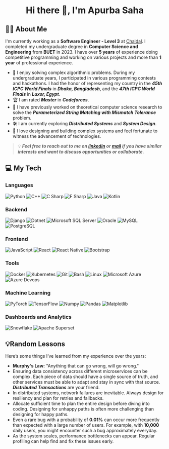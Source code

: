 <h1 align="center">Hi there 👋, I'm Apurba Saha</h1>
<h2 align="left">🕵️‍♂️ About Me</h2>

I'm currently working as a **Software Engineer - Level 3** at [Chaldal](https://chaldal.tech/). I completed my undergraduate degree in **Computer Science and Engineering** from **BUET** in 2023. I have over **5 years** of experience doing competitive programming and working on various projects and more than **1 year** of professional experience. 

- 🧩 I enjoy solving complex algorithmic problems. During my undergraduate years, I participated in various programming contests and hackathons. I had the honor of representing my country in the ***45th ICPC World Finals*** in ***Dhaka, Bangladesh***, and the ***47th ICPC World Finals*** in ***Luxor, Egypt***.
- 🏆 I am rated ***Master*** in ***Codeforces***.
- 🔬 I have previously worked on theoretical computer science research to solve the ***Parameterized String Matching with Mismatch Tolerance*** problem.
- 🛠️ I am currently exploring ***Distributed Systems*** and ***System Design***.
- 🌟 I love designing and building complex systems and feel fortunate to witness the advancement of technologies.

> 💡 ***Feel free to reach out to me on [***linkedin***](https://www.linkedin.com/in/apurba-saha-693a88146/) or [***mail***](mailto:diponsaha007@gmail.com) if you have similar interests and want to discuss opportunities or collaborate.***

<h2 align="left">💻 My Tech</h2>

### Languages
![Python](https://img.shields.io/static/v1?&message=Python&color=176587&logo=python&logoColor=f5f589&label=&)
![C++](https://img.shields.io/static/v1?&message=C%2B%2B&color=1e5aba&logo=C%2B%2B&label=&)
![C Sharp](https://img.shields.io/static/v1?&message=C+Sharp&color=2d07ad&logo=csharp&label=&)
![F Sharp](https://img.shields.io/static/v1?&message=F+Sharp&color=000000&logo=fsharp&logoColor=66bced&label=)
![Java](https://img.shields.io/static/v1?&message=Java&color=c93618&logo=java&label=)
![Kotlin](https://img.shields.io/static/v1?&message=Kotlin&color=000000&logo=kotlin&logoColor=66bced&label=)

### Backend
![Django](https://img.shields.io/static/v1?&message=Django&color=2c4a37&logo=Django&label=)
![Dotnet](https://img.shields.io/static/v1?&message=.Net&color=8b32d9&logo=dotnet&label=)
![Microsoft SQL Server](https://img.shields.io/static/v1?&message=Microsolft+SQL+Server&color=FF6F00&logo=mssql&logoColor=FFFFFF&label=)
![Oracle](https://img.shields.io/static/v1?&message=Oracle&color=F80000&logo=Oracle&label=)
![MySQL](https://img.shields.io/static/v1?&message=MySQL&color=5699cc&logo=MySQL&logoColor=FFFFFF&label=)
![PostgreSQL](https://img.shields.io/static/v1?&message=PostgreSQL&color=6566ba&logo=PostgreSQL&logoColor=FFFFFF&label=)

### Frontend
![JavaScript](https://img.shields.io/static/v1?&message=JavaScript&color=000000&logo=javascript&label=)
![React](https://img.shields.io/static/v1?&message=React&color=000000&logo=react&logoColor=66bced&label=)
![React Native](https://img.shields.io/static/v1?&message=React+Native&color=000000&logo=react&logoColor=66bced&label=)
![Bootstrap](https://img.shields.io/static/v1?&message=Bootstrap&color=5f0b7a&logo=bootstrap&logoColor=FFFFFF&label=)

### Tools
![Docker](https://img.shields.io/static/v1?&message=Docker&color=2496ED&logo=Docker&logoColor=FFFFFF&label=)
![Kubernetes](https://img.shields.io/static/v1?&message=Kubernetes&color=326CE5&logo=kubernetes&logoColor=FFFFFF&label=)
![Git](https://img.shields.io/static/v1?&message=Git&color=F05032&logo=Git&logoColor=FFFFFF&label=)
![Bash](https://img.shields.io/static/v1?&message=Bash&color=4EAA25&logo=gnubash&logoColor=5cfc05&label=)
![Linux](https://img.shields.io/static/v1?&message=Linux&color=000000&logo=linux&logoColor=f5ba3b&label=)
![Microsoft Azure](https://img.shields.io/static/v1?&message=Microsoft%20Azure&color=2496ED&logo=microsoftazure&logoColor=FFFFFF&label=)
![Azure Devops](https://img.shields.io/static/v1?&message=Azure%20Devops&color=0e6db5&logo=azuredevops&logoColor=FFFFFF&label=)

### Machine Learning
![PyTorch](https://img.shields.io/static/v1?&message=PyTorch&color=EE4C2C&logo=PyTorch&logoColor=FFFFFF&label=)
![TensorFlow](https://img.shields.io/static/v1?&message=TensorFlow&color=FF6F00&logo=TensorFlow&logoColor=FFFFFF&label=)
![Numpy](https://img.shields.io/static/v1?&message=Numpy&color=658cf0&logo=numpy&logoColor=FFFFFF&label=)
![Pandas](https://img.shields.io/static/v1?&message=Pandas&color=0a2c82&logo=pandas&logoColor=FFFFFF&label=)
![Matplotlib](https://img.shields.io/static/v1?&message=Matplotlib&color=0e5fa1&logo=plotly&logoColor=FF6F00&label=)

### Dashboards and Analytics
![Snowflake](https://img.shields.io/static/v1?&message=Snowflake&color=29B5E8&logo=snowflake&logoColor=FFFFFF&label=)
![Apache Superset](https://img.shields.io/static/v1?&message=Apache+Superset&color=20A6C9&logo=apachesuperset&logoColor=FFFFFF&label=)

## 💡Random Lessons
Here’s some things I’ve learned from my experience over the years:

- **Murphy's Law:** "Anything that can go wrong, will go wrong."
- Ensuring data consistency across different microservices can be complex. Each piece of data should have a single source of truth, and other services must be able to adapt and stay in sync with that source. ***Distributed Transactions*** are your friend.
- In distributed systems, network failures are inevitable. Always design for resiliency and plan for retries and fallbacks.
- Allocate sufficient time to plan the entire design before diving into coding. Designing for unhappy paths is often more challenging than designing for happy paths.
- Even a rare bug with a probability of **0.01%** can occur more frequently than expected with a large number of users. For example, with **10,000** daily users, you might encounter such a bug approximately everyday.
- As the system scales, performance bottlenecks can appear. Regular profiling can help find and fix these issues early.
